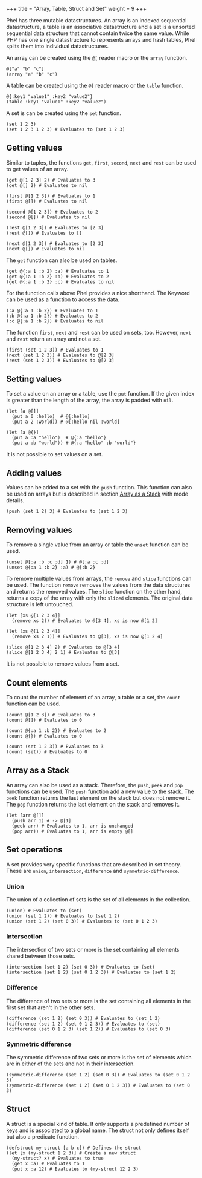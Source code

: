 +++
title = "Array, Table, Struct and Set"
weight = 9
+++

Phel has three mutable datastructures. An array is an indexed sequential datastructure, a table is an associative datastructure and a set is a unsorted sequential data structure that cannot contain twice the same value. While PHP has one single datastructure to represents arrays and hash tables, Phel splits them into individual datastructures.

An array can be created using the `@[` reader macro or the `array` function.

```phel
@["a" "b" "c"]
(array "a" "b" "c")
```

A table can be created using the `@{` reader macro or the `table` function.

```phel
@{:key1 "value1" :key2 "value2"}
(table :key1 "value1" :key2 "value2")
```

A set is can be created using the `set` function.

```phel
(set 1 2 3)
(set 1 2 3 1 2 3) # Evaluates to (set 1 2 3)
```

## Getting values

Similar to tuples, the functions `get`, `first`, `second`, `next` and `rest` can be used to get values of an array.

```phel
(get @[1 2 3] 2) # Evaluates to 3
(get @[] 2) # Evaluates to nil

(first @[1 2 3]) # Evaluates to 1
(first @[]) # Evaluates to nil

(second @[1 2 3]) # Evaluates to 2
(second @[]) # Evaluates to nil

(rest @[1 2 3]) # Evaluates to [2 3]
(rest @[]) # Evaluates to []

(next @[1 2 3]) # Evaluates to [2 3]
(next @[]) # Evaluates to nil
```

The `get` function can also be used on tables.

```phel
(get @{:a 1 :b 2} :a) # Evaluates to 1
(get @{:a 1 :b 2} :b) # Evaluates to 2
(get @{:a 1 :b 2} :c) # Evaluates to nil
```

For the function calls above Phel provides a nice shorthand. The Keyword can be used as a function to access the data.

```phel
(:a @{:a 1 :b 2}) # Evaluates to 1
(:b @{:a 1 :b 2}) # Evaluates to 2
(:c @{:a 1 :b 2}) # Evaluates to nil
```

The function `first`, `next` and `rest` can be used on sets, too. However, `next` and `rest` return an array and not a set.

```phel
(first (set 1 2 3)) # Evaluates to 1
(next (set 1 2 3)) # Evaluates to @[2 3]
(rest (set 1 2 3)) # Evaluates to @[2 3]
```

## Setting values

To set a value on an array or a table, use the `put` function. If the given index is greater than the length of the array, the array is padded with `nil`.

```phel
(let [a @[]]
  (put a 0 :hello)  # @[:hello]
  (put a 2 :world)) # @[:hello nil :world]

(let [a @{}]
  (put a :a "hello")  # @{:a "hello"}
  (put a :b "world")) # @{:a "hello" :b "world"}
```

It is not possible to set values on a set.

## Adding values

Values can be added to a set with the `push` function. This function can also be used on arrays but is described in section [Array as a Stack](#array-as-a-stack) with mode details.

```phel
(push (set 1 2) 3) # Evaluates to (set 1 2 3)
```

## Removing values

To remove a single value from an array or table the `unset` function can be used.

```phel
(unset @[:a :b :c :d] 1) # @[:a :c :d]
(unset @{:a 1 :b 2} :a) # @{:b 2}
```

To remove multiple values from arrays, the `remove` and `slice` functions can be used. The function `remove` removes the values from the data structures and returns the removed values. The `slice` function on the other hand, returns a copy of the array with only the `sliced` elements. The original data structure is left untouched.

```phel
(let [xs @[1 2 3 4]]
  (remove xs 2)) # Evaluates to @[3 4], xs is now @[1 2]

(let [xs @[1 2 3 4]]
  (remove xs 2 1)) # Evaluates to @[3], xs is now @[1 2 4]

(slice @[1 2 3 4] 2) # Evaluates to @[3 4]
(slice @[1 2 3 4] 2 1) # Evaluates to @[3]
```

It is not possible to remove values from a set.

## Count elements

To count the number of element of an array, a table or a set, the `count` function can be used.

```phel
(count @[1 2 3]) # Evaluates to 3
(count @[]) # Evaluates to 0

(count @{:a 1 :b 2}) # Evaluates to 2
(count @{}) # Evaluates to 0

(count (set 1 2 3)) # Evaluates to 3
(count (set)) # Evaluates to 0
```

## Array as a Stack

An array can also be used as a stack. Therefore, the `push`, `peek` and `pop` functions can be used. The `push` function add a new value to the stack. The `peek` function returns the last element on the stack but does not remove it. The `pop` function returns the last element on the stack and removes it.

```phel
(let [arr @[]]
  (push arr 1) # -> @[1]
  (peek arr) # Evaluates to 1, arr is unchanged
  (pop arr)) # Evaluates to 1, arr is empty @[]
```

## Set operations

A set provides very specific functions that are described in set theory. These are `union`, `intersection`, `difference` and `symmetric-difference`.

### Union

The union of a collection of sets is the set of all elements in the collection.

```phel
(union) # Evaluates to (set)
(union (set 1 2)) # Evaluates to (set 1 2)
(union (set 1 2) (set 0 3)) # Evaluates to (set 0 1 2 3)
```

### Intersection

The intersection of two sets or more is the set containing all elements shared between those sets.

```phel
(intersection (set 1 2) (set 0 3)) # Evaluates to (set)
(intersection (set 1 2) (set 0 1 2 3)) # Evaluates to (set 1 2)
```

### Difference

The difference of two sets or more is the set containing all elements in the first set that aren't in the other sets.

```phel
(difference (set 1 2) (set 0 3)) # Evaluates to (set 1 2)
(difference (set 1 2) (set 0 1 2 3)) # Evaluates to (set)
(difference (set 0 1 2 3) (set 1 2)) # Evaluates to (set 0 3)
```

### Symmetric difference

The symmetric difference of two sets or more is the set of elements which are in either of the sets and not in their intersection.

```phel
(symmetric-difference (set 1 2) (set 0 3)) # Evaluates to (set 0 1 2 3)
(symmetric-difference (set 1 2) (set 0 1 2 3)) # Evaluates to (set 0 3)
```

## Struct

A struct is a special kind of table. It only supports a predefined number of keys and is associated to a global name. The struct not only defines itself but also a predicate function.

```phel
(defstruct my-struct [a b c]) # Defines the struct
(let [x (my-struct 1 2 3)] # Create a new struct
  (my-struct? x) # Evaluates to true
  (get x :a) # Evaluates to 1
  (put x :a 12) # Evaluates to (my-struct 12 2 3)
```
